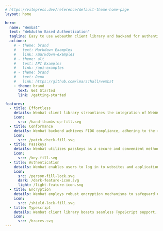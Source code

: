 ```yaml
---
# https://vitepress.dev/reference/default-theme-home-page
layout: home

hero:
  name: "Wembat"
  text: "WebAuthn Based Authentication"
  tagline: Easy to use webauthn client library and backend for authentication and encryption.
  actions:
    # - theme: brand
    #   text: Markdown Examples
    #   link: /markdown-examples
    # - theme: alt
    #   text: API Examples
    #   link: /api-examples
    # - theme: brand
    #   text: Demo
    #   link: https://github.com/lmarschall/wembat
    - theme: brand
      text: Get Started
      link: /getting-started

features:
  - title: Effortless
    details: Wembat client library streamlines the integration of WebAuthn authentication into applications, offering developers a user-friendly toolkit. With intuitive APIs this library enables developers to effortlessly implement secure authentication and encryption mechanisms.
    icon:
      src: /hand-thumbs-up-fill.svg
  - title: Conformance
    details: Wembat backend achieves FIDO compliance, adhering to the robust security standards set by the FIDO Alliance. This ensures that the authentication processes align with FIDO specifications, providing a foundation for secure and interoperable authentication methods.
    icon:
      src: /patch-check-fill.svg
  - title: Passkeys
    details: Wembat utilizes passkeys as a secure and convenient method for user authentication. Passkeys, often stored on devices like security keys or biometric sensors, replace traditional passwords, offering a reliable way to verify user identity. 
    icon:
      src: /key-fill.svg
  - title: Authentication
    details: Wembat enables users to log in to websites and applications using biometrics, mobile devices, or security keys, enhancing online security by eliminating the reliance on passwords. Users experience a seamless and phishing-resistant authentication process.
    icon:
      src: /person-fill-lock.svg
      dark: /dark-feature-icon.svg
      light: /light-feature-icon.svg
  - title: Encryption
    details: Wembat employs robust encryption mechanisms to safeguard user authentication and sensitive data. It ensures that communication between the user's device and the server remains secure and resistant to unauthorized access.
    icon:
      src: /shield-lock-fill.svg
  - title: Typescript
    details: Wembat client library boasts seamless TypeScript support, empowering developers with type safety and enhanced code readability. Developers can leverage static typing to catch potential errors early in the development process.
    icon:
      src: /braces.svg
---
```


